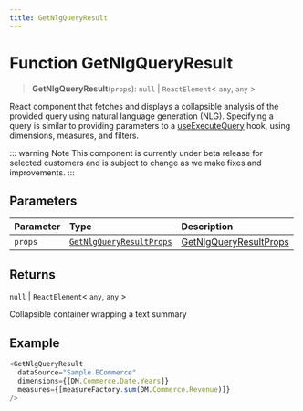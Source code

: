 ```yaml
---
title: GetNlgQueryResult
---
```


# Function GetNlgQueryResult <Badge type="beta" text="Beta" />

> **GetNlgQueryResult**(`props`): `null` \| `ReactElement`\< `any`, `any` \>

React component that fetches and displays a collapsible analysis of the provided query using natural language generation (NLG).
Specifying a query is similar to providing parameters to a [useExecuteQuery](../queries/function.useExecuteQuery.md) hook, using dimensions, measures, and filters.

::: warning Note
This component is currently under beta release for selected customers and is subject to change as we make fixes and improvements.
:::

## Parameters

| Parameter | Type | Description |
| :------ | :------ | :------ |
| `props` | [`GetNlgQueryResultProps`](../interfaces/interface.GetNlgQueryResultProps.md) | [GetNlgQueryResultProps](../interfaces/interface.GetNlgQueryResultProps.md) |

## Returns

`null` \| `ReactElement`\< `any`, `any` \>

Collapsible container wrapping a text summary

## Example

```ts
<GetNlgQueryResult
  dataSource="Sample ECommerce"
  dimensions={[DM.Commerce.Date.Years]}
  measures={[measureFactory.sum(DM.Commerce.Revenue)]}
/>
```

